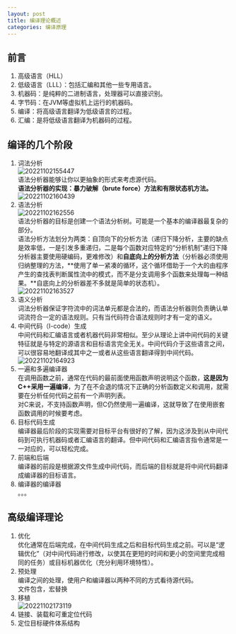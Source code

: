 ```yaml
---
layout: post
title: 编译理论概述
categories: 编译原理
---
```


## 前言

1. 高级语言（HLL）
2. 低级语言（LLL）：包括汇编和其他一些专用语言。
3. 机器码：是纯粹的二进制语言，处理器可以直接识别。
4. 字节码：在JVM等虚拟机上运行的机器码。
5. 编译：将高级语言翻译为低级语言的过程。
6. 汇编：是将低级语言翻译为机器码的过程。

## 编译的几个阶段

1. 词法分析  
![20221102155447](https://cdn.jsdelivr.net/gh/kexve/img@main/image_blog20221102155447.png)  
语法分析器能够让你以更抽象的形式来考虑源代码。  
**语法分析器的实现：暴力破解（brute force）方法和有限状态机方法。**  
![20221102160439](https://cdn.jsdelivr.net/gh/kexve/img@main/image_blog20221102160439.png)  
2. 语法分析  
![20221102162556](https://cdn.jsdelivr.net/gh/kexve/img@main/image_blog20221102162556.png)  
语法分析器的目标是创建一个语法分析树。可能是一个基本的编译器最复杂的部分。  
语法分析方法划分为两类：自顶向下的分析方法（递归下降分析，主要的缺点是效率低，一是引发多重递归，二是每个函数对应特定的“分析机制”递归下降分析器主要使用硬编码，更难修改）和**自底向上的分析方法**（分析器必须使用归纳整理的方法，**使用了单一紧凑的循环，这个循环借助于一个大的由程序产生的查找表判断属性流中的模式，而不是分支调用多个函数来处理每一种结果。**自底向上的分析器差不多就是简单的状态机）。  
![20221102163527](https://cdn.jsdelivr.net/gh/kexve/img@main/image_blog20221102163527.png)  
3. 语义分析  
词法分析器保证字符流中的词法单元都是合法的，而语法分析器则负责确认单词流符合一定的语法规则。只有当代码符合语法规则时才有一定的语义。  
4. 中间代码（I-code）生成  
中间代码和汇编语言或者机器代码非常相似。至少从理论上讲中间代码的关键特征就是与特定的源语言和目标语言完全无关。中间代码介于这些语言之间，可以很容易地翻译成其中之一或者从这些语言翻译得到中间代码。  
![20221102164923](https://cdn.jsdelivr.net/gh/kexve/img@main/image_blog20221102164923.png)  
5. 一遍和多遍编译器  
在调用函数之前，通常在代码的最前面使用函数声明说明这个函数，**这是因为C++采用一遍编译**，为了在不会退的情况下正确的分析函数定义和调用，就需要在分析任何代码之前有一个声明列表。  
对C来说，不支持函数声明，但C仍然使用一遍编译，这就导致了在使用嵌套函数调用的时候要考虑。  
6. 目标代码生成  
编译器最后阶段的实现需要对目标平台有很好的了解，因为这涉及到从中间代码到可执行机器码或者汇编语言的翻译。但中间代码和汇编语言指令通常是一一对应的，可以轻松完成。  
7. 前端和后端  
编译器的前段是根据源文件生成中间代码，而后端的目标就是将中间代码翻译成编译器的目标语言。  
8. 编译器的编译器  
。。。

## 高级编译理论  

1. 优化  
优化通常在后端完成，在中间代码生成之后和目标代码生成之前。可以是“逻辑优化”（对中间代码进行修改，以使其在更短的时间和更小的空间里完成相同的任务）或目标机器优化（充分利用环境特性）。  
2. 预处理  
编译之间的处理，使用户和编译器以两种不同的方式看待源代码。  
文件包含，宏替换  
3. 移植  
![20221102173119](https://cdn.jsdelivr.net/gh/kexve/img@main/image_blog20221102173119.png)  
4. 链接、装载和可重定位代码  
5. 定位目标硬件体系结构  
